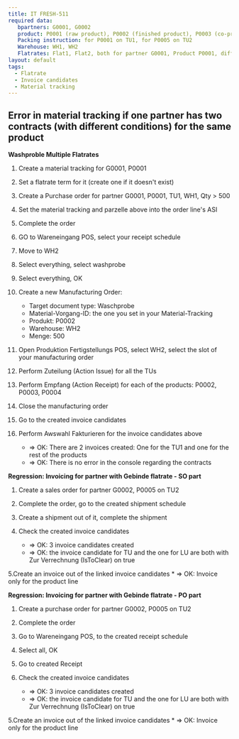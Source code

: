 ```yaml
---
title: IT FRESH-511
required data:
   bpartners: G0001, G0002
   product: P0001 (raw product), P0002 (finished product), P0003 (co-product), P0004 (by-product), TU1; P0005, TU2
   Packing instruction: for P0001 on TU1, for P0005 on TU2
   Warehouse: WH1, WH2
   Flatrates: Flat1, Flat2, both for partner G0001, Product P0001, different Conditions; Flat3 gor G0002, for all packing materials
layout: default
tags:
  - Flatrate
  - Invoice candidates
  - Material tracking
---
```

## Error in material tracking if one partner has two contracts (with different conditions) for the same product


**Washproble Multiple Flatrates**

1. Create a material tracking for G0001, P0001

2. Set a flatrate term for it (create one if it doesn't exist)

3. Create a Purchase order for partner G0001, P0001, TU1, WH1, Qty > 500

4. Set the material tracking  and parzelle above into the order line's ASI

5. Complete the order

6. GO to Wareneingang POS, select your receipt schedule

7. Move to WH2

8. Select everything, select washprobe

9. Select everything, OK

10. Create a new Manufacturing Order:
    * Target document type: Waschprobe
    * Material-Vorgang-ID: the one you set in your Material-Tracking
    * Produkt: P0002
    * Warehouse: WH2
    * Menge: 500
    
11. Open Produktion Fertigstellungs POS, select WH2, select the slot of your manufacturing order

12. Perform Zuteilung (Action Issue) for all the TUs

13. Perform Empfang (Action Receipt) for each of the products: P0002, P0003, P0004

14. Close the manufacturing order

15. Go to the created invoice candidates

16. Perform Awswahl Fakturieren for the invoice candidates above
    * => OK: There are 2 invoices created: One for the TU1 and one for the rest of the products
    * => OK: There is no error in the console regarding the contracts
    


**Regression: Invoicing for partner with Gebinde flatrate - SO part**

1. Create a sales order for partner G0002, P0005 on TU2

2. Complete the order, go to the created shipment schedule

3. Create a shipment out of it, complete the shipment

4. Check the created invoice candidates
    * => OK: 3 invoice candidates created
    * => OK: the invoice candidate for TU and the one for LU are both with Zur Verrechnung (IsToClear) on true
	
5.Create an invoice out of the linked invoice candidates
    * => OK: Invoice only for the product line
   


**Regression: Invoicing for partner with Gebinde flatrate - PO part**

1. Create a purchase order for partner G0002, P0005 on TU2

2. Complete the order

3. Go to Wareneingang POS, to the created receipt schedule

4. Select all, OK

5. Go to created Receipt

4. Check the created invoice candidates
    * => OK: 3 invoice candidates created
    * => OK: the invoice candidate for TU and the one for LU are both with Zur Verrechnung (IsToClear) on true
	
5.Create an invoice out of the linked invoice candidates
    * => OK: Invoice only for the product line
